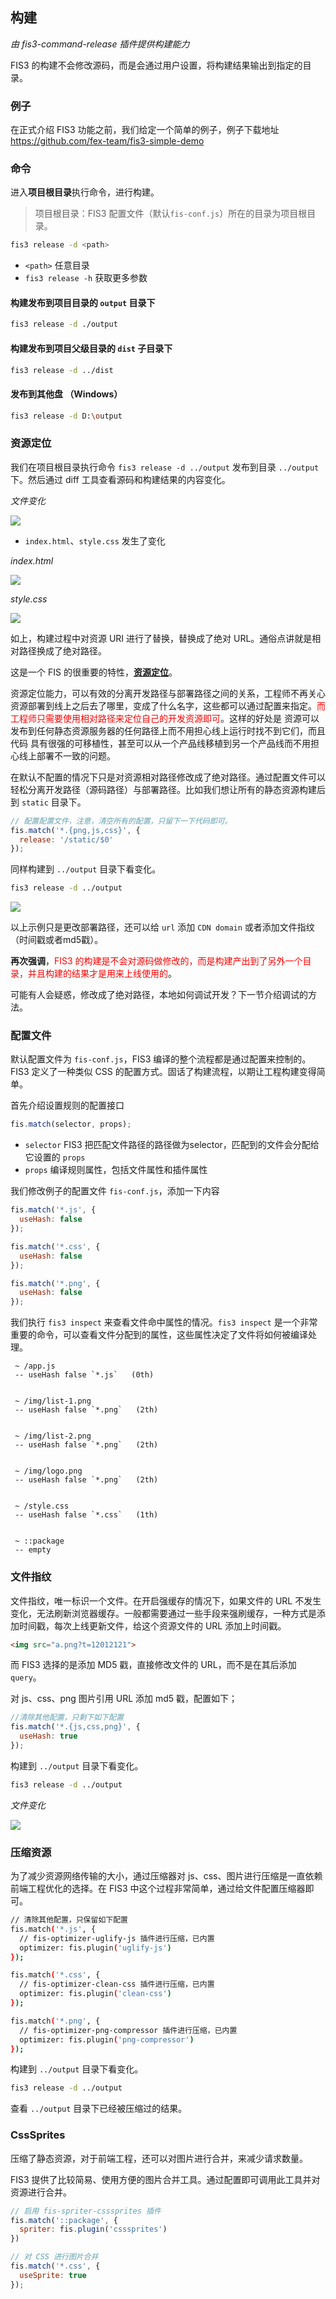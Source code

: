 ## 构建

*由 fis3-command-release 插件提供构建能力*

FIS3 的构建不会修改源码，而是会通过用户设置，将构建结果输出到指定的目录。

### 例子

在正式介绍 FIS3 功能之前，我们给定一个简单的例子，例子下载地址 https://github.com/fex-team/fis3-simple-demo

### 命令

进入**项目根目录**执行命令，进行构建。
> 项目根目录：FIS3 配置文件（默认`fis-conf.js`）所在的目录为项目根目录。

```bash
fis3 release -d <path>
```
- `<path>` 任意目录
- `fis3 release -h` 获取更多参数

#### 构建发布到项目目录的 `output` 目录下

```bash
fis3 release -d ./output
```

#### 构建发布到项目父级目录的 `dist` 子目录下 

```bash
fis3 release -d ../dist
```

#### 发布到其他盘 （Windows）

```bash
fis3 release -d D:\output
```

### 资源定位

我们在项目根目录执行命令 `fis3 release -d ../output` 发布到目录 `../output` 下。然后通过 diff 工具查看源码和构建结果的内容变化。

*文件变化*

![](./img/demo-uri-dir-diff.png)

- `index.html`、`style.css` 发生了变化

*index.html*

![](./img/demo-uri-html-diff.png)

*style.css*

![](./img/demo-uri-css-diff.png)

如上，构建过程中对资源 URI 进行了替换，替换成了绝对 URL。通俗点讲就是相对路径换成了绝对路径。

这是一个 FIS 的很重要的特性，**[资源定位][]**。

资源定位能力，可以有效的分离开发路径与部署路径之间的关系，工程师不再关心资源部署到线上之后去了哪里，变成了什么名字，这些都可以通过配置来指定。<font color="red">而工程师只需要使用相对路径来定位自己的开发资源即可</font>。这样的好处是 资源可以发布到任何静态资源服务器的任何路径上而不用担心线上运行时找不到它们，而且代码 具有很强的可移植性，甚至可以从一个产品线移植到另一个产品线而不用担心线上部署不一致的问题。

在默认不配置的情况下只是对资源相对路径修改成了绝对路径。通过配置文件可以轻松分离开发路径（源码路径）与部署路径。比如我们想让所有的静态资源构建后到 `static` 目录下。

```js
// 配置配置文件，注意，清空所有的配置，只留下一下代码即可。
fis.match('*.{png,js,css}', {
  release: '/static/$0'
});
```

同样构建到 `../output` 目录下看变化。

```bash
fis3 release -d ../output
```
![](./img/demo-uri-dir-output.png)

以上示例只是更改部署路径，还可以给 `url` 添加 `CDN domain` 或者添加文件指纹（时间戳或者md5戳）。

**再次强调**，<font color="red">FIS3 的构建是不会对源码做修改的，而是构建产出到了另外一个目录，并且构建的结果才是用来上线使用的</font>。

可能有人会疑惑，修改成了绝对路径，本地如何调试开发？下一节介绍调试的方法。

### 配置文件

默认配置文件为 `fis-conf.js`，FIS3 编译的整个流程都是通过配置来控制的。FIS3 定义了一种类似 CSS 的配置方式。固话了构建流程，以期让工程构建变得简单。

首先介绍设置规则的配置接口

```js
fis.match(selector, props);
```
- `selector` FIS3 把匹配文件路径的路径做为selector，匹配到的文件会分配给它设置的 `props`
- `props` 编译规则属性，包括文件属性和插件属性

我们修改例子的配置文件 `fis-conf.js`，添加一下内容

```js
fis.match('*.js', {
  useHash: false
});

fis.match('*.css', {
  useHash: false
});

fis.match('*.png', {
  useHash: false
});
```

我们执行 `fis3 inspect` 来查看文件命中属性的情况。`fis3 inspect` 是一个非常重要的命令，可以查看文件分配到的属性，这些属性决定了文件将如何被编译处理。

```
 ~ /app.js
 -- useHash false `*.js`   (0th)


 ~ /img/list-1.png
 -- useHash false `*.png`   (2th)


 ~ /img/list-2.png
 -- useHash false `*.png`   (2th)


 ~ /img/logo.png
 -- useHash false `*.png`   (2th)


 ~ /style.css
 -- useHash false `*.css`   (1th)


 ~ ::package
 -- empty
```

### 文件指纹

文件指纹，唯一标识一个文件。在开启强缓存的情况下，如果文件的 URL 不发生变化，无法刷新浏览器缓存。一般都需要通过一些手段来强刷缓存，一种方式是添加时间戳，每次上线更新文件，给这个资源文件的 URL 添加上时间戳。

```html
<img src="a.png?t=12012121">
```

而 FIS3 选择的是添加 MD5 戳，直接修改文件的 URL，而不是在其后添加 `query`。

对 js、css、png 图片引用 URL 添加 md5 戳，配置如下；

```js
//清除其他配置，只剩下如下配置
fis.match('*.{js,css,png}', {
  useHash: true
});
```

构建到 `../output` 目录下看变化。

```bash
fis3 release -d ../output
```

*文件变化*

![](./img/hash-dir-output.png)

### 压缩资源

为了减少资源网络传输的大小，通过压缩器对 js、css、图片进行压缩是一直依赖前端工程优化的选择。在 FIS3 中这个过程非常简单，通过给文件配置压缩器即可。

```bash
// 清除其他配置，只保留如下配置
fis.match('*.js', {
  // fis-optimizer-uglify-js 插件进行压缩，已内置
  optimizer: fis.plugin('uglify-js')
});

fis.match('*.css', {
  // fis-optimizer-clean-css 插件进行压缩，已内置
  optimizer: fis.plugin('clean-css')
});

fis.match('*.png', {
  // fis-optimizer-png-compressor 插件进行压缩，已内置
  optimizer: fis.plugin('png-compressor')
});
```

构建到 `../output` 目录下看变化。

```bash
fis3 release -d ../output
```

查看 `../output` 目录下已经被压缩过的结果。

### CssSprites

压缩了静态资源，对于前端工程，还可以对图片进行合并，来减少请求数量。

FIS3 提供了比较简易、使用方便的图片合并工具。通过配置即可调用此工具并对资源进行合并。

```js
// 启用 fis-spriter-csssprites 插件
fis.match('::package', {
  spriter: fis.plugin('csssprites')
})

// 对 CSS 进行图片合并
fis.match('*.css', {
  useSprite: true
});
```

[资源定位]: ../user-dev/uri.md